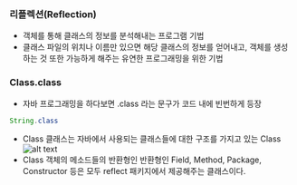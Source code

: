 ### 리플렉션(Reflection)
- 객체를 통해 클래스의 정보를 분석해내는 프로그램 기법
- 클래스 파일의 위치나 이름만 있으면 해당 클래스의 정보를 얻어내고, 객체를 생성하는 것 또한 가능하게 해주는 유연한 프로그래밍을 위한 기법

### Class.class
- 자바 프로그래밍을 하다보면 .class 라는 문구가 코드 내에 빈번하게 등장
``` java
String.class
```
- Class 클래스는 자바에서 사용되는 클래스들에 대한 구조를 가지고 있는 Class
![alt text](https://t1.daumcdn.net/cfile/tistory/225DC23857A567E01A)
- Class 객체의 메소드들의 반환형인 반환형인 Field, Method, Package, Constructor 등은 모두 reflect 패키지에서 제공해주는 클래스이다.

